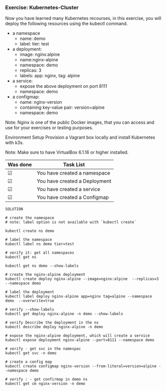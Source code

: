 ### Exercise: Kubernetes-Cluster

Now you have learned many Kubernetes recourses, in this exercise, you will deploy the following resources using the kubectl command.

* a namespace
   + name: demo
   + label: tier: test
* a deployment:
   + image: nginx:alpine
   + name:nginx-alpine
   + namespace: demo
   + replicas: 3
   + labels: app: nginx, tag: alpine
* a service:
   + expose the above deployment on port 8111
   + namespace: demo
* a configmap:
   + name: nginx-version
   + containing key-value pair: version=alpine
   + namespace: demo


Note: Nginx is one of the public Docker images, that you can access and use for your exercises or testing purposes.


Environment Setup
Provision a Vagrant box locally and install Kubernetes with k3s.

Note: Make sure to have VirtualBox 6.1.16 or higher installed.

Was done | Task List
--- | ---
&#9745; | You have created a namespace
&#9745; | You have created a Deployment
&#9745; | You have created a service
&#9745; | You have created a Configmap



```
SOLUTION

# create the namespace
# note: label option is not available with `kubectl create`

kubectl create ns demo

# label the namespace
kubectl label ns demo tier=test

# verify it: get all namespaces
kubectl get ns

kubectl get ns demo --show-labels

# create the nginx-alpine deployment
kubectl create deploy nginx-alpine --image=nginx:alpine  --replicas=3 --namespace demo

# label the deployment
kubectl label deploy nginx-alpine app=nginx tag=alpine --namespace demo  --overwrite=true

# verify --show-labels
kubectl get deploy nginx-alpine -n demo --show-labels

# verify Describe the deployment in the ns
kubectl describe deploy nginx-alpine -n demo

# expose the nginx-alpine deployment, which will create a service
kubectl expose deployment nginx-alpine --port=8111 --namespace demo

# verify - get svc in the namespac
kubectl get svc -n demo

# create a config map
kubectl create configmap nginx-version --from-literal=version=alpine --namespace demo

# verify : - get confirmap in demo ns
kubectl get cm nginx-version -n demo

```
